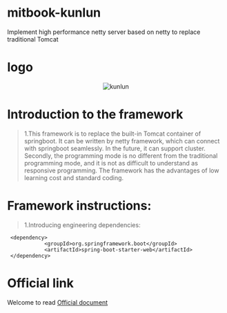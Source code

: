 # mitbook-kunlun
Implement high performance netty server based on netty to replace traditional Tomcat

# logo
<center>  <!--Start center alignment-->

![kunlun](http://120.77.168.166/kunlun.jpeg "kunlun")
</center> <!--End center alignment-->

# Introduction to the framework

> 1.This framework is to replace the built-in Tomcat container of springboot. It can be written by netty framework, which can connect with springboot seamlessly. In the future, it can support cluster. Secondly, the programming mode is no different from the traditional programming mode, and it is not as difficult to understand as responsive programming. The framework has the advantages of low learning cost and standard coding.

# Framework instructions:
> 1.Introducing engineering dependencies:
>>  
```
 <dependency>
            <groupId>org.springframework.boot</groupId>
            <artifactId>spring-boot-starter-web</artifactId>
 </dependency>
```


# Official link
Welcome to read [Official document](https://www.yuque.com/mryuji/kb/ih222h "Official document")
